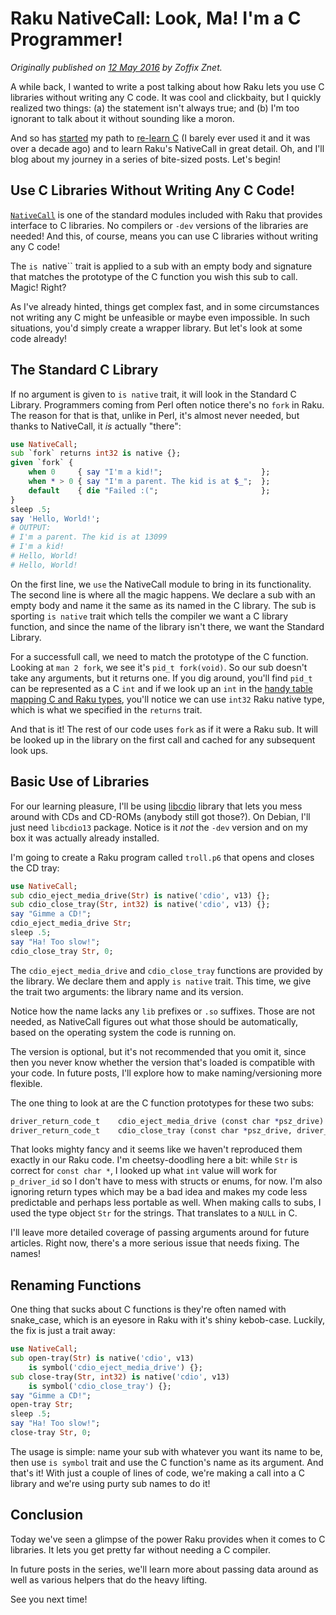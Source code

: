 # Raku NativeCall: Look, Ma! I'm a C Programmer!
    
*Originally published on [12 May 2016](https://perl6.party//post/Perl-6-NativeCall--Look-Ma-Im-A-C-Programmer) by Zoffix Znet.*

A while back, I wanted to write a post talking about how Raku lets you use C libraries without writing any C code. It was cool and clickbaity, but I quickly realized two things: (a) the statement isn't always true; and (b) I'm too ignorant to talk about it without sounding like a moron.

And so has [started](http://learnxinyminutes.com/docs/c/) my path to [re-learn C](http://www.amazon.com/Programming-Language-Brian-W-Kernighan/dp/0131103628) (I barely ever used it and it was over a decade ago) and to learn Raku's NativeCall in great detail. Oh, and I'll blog about my journey in a series of bite-sized posts. Let's begin!

## Use C Libraries Without Writing Any C Code!

[`NativeCall`](http://docs.raku.org/language/nativecall) is one of the standard modules included with Raku that provides interface to C libraries.  No compilers or `-dev` versions of the libraries are needed! And this, of course, means you can use C libraries without writing any C code!

The `is `native`` trait is applied to a sub with an empty body and signature that matches the prototype of the C function you wish this sub to call.  Magic! Right?

As I've already hinted, things get complex fast, and in some circumstances not writing any C might be unfeasible or maybe even impossible. In such situations, you'd simply create a wrapper library. But let's look at some code already!

## The Standard C Library

If no argument is given to `is native` trait, it will look in the Standard C Library. Programmers coming from Perl often notice there's no ``fork`` in Raku. The reason for that is that, unlike in Perl, it's almost never needed, but thanks to NativeCall, it *is* actually "there":

```` raku
use NativeCall;
sub `fork` returns int32 is native {};
given `fork` {
    when 0     { say "I'm a kid!";                      };
    when * > 0 { say "I'm a parent. The kid is at $_";  };
    default    { die "Failed :(";                       };
}
sleep .5;
say 'Hello, World!';
# OUTPUT:
# I'm a parent. The kid is at 13099
# I'm a kid!
# Hello, World!
# Hello, World!
````

On the first line, we `use` the NativeCall module to bring in its functionality. The second line is where all the magic happens. We declare a sub with an empty body and name it the same as its named in the C library. The sub is sporting `is native` trait which tells the compiler we want a C library function, and since the name of the library isn't there, we want the Standard Library.

For a successfull call, we need to match the prototype of the C function.  Looking at `man 2 fork`, we see it's `pid_t fork(void)`. So our sub doesn't take any arguments, but it returns one. If you dig around, you'll find `pid_t` can be represented as a C `int` and if we look up an `int` in the [handy table mapping C and Raku types](http://docs.raku.org/language/nativecall#Passing_and_Returning_Values), you'll notice we can use `int32` Raku native type, which is what we specified in the `returns` trait.

And that is it! The rest of our code uses ``fork`` as if it were a Raku sub. It will be looked up in the library on the first call and cached for any subsequent look ups.

## Basic Use of Libraries

For our learning pleasure, I'll be using [libcdio](http://www.gnu.org/software/libcdio/) library that lets you mess around with CDs and CD-ROMs (anybody still got those?). On Debian, I'll just need `libcdio13` package. Notice is it *not* the `-dev` version and on my box it was actually already installed.

I'm going to create a Raku program called `troll.p6` that opens and closes the CD tray:

```` raku
use NativeCall;
sub cdio_eject_media_drive(Str) is native('cdio', v13) {};
sub cdio_close_tray(Str, int32) is native('cdio', v13) {};
say "Gimme a CD!";
cdio_eject_media_drive Str;
sleep .5;
say "Ha! Too slow!";
cdio_close_tray Str, 0;
````

The `cdio_eject_media_drive` and `cdio_close_tray` functions are provided by the library. We declare them and apply `is native` trait. This time, we give the trait two arguments: the library name and its version.

Notice how the name lacks any `lib` prefixes or `.so` suffixes. Those are not needed, as NativeCall figures out what those should be automatically, based on the operating system the code is running on.

The version is optional, but it's not recommended that you omit it, since then you never know whether the version that's loaded is compatible with your code. In future posts, I'll explore how to make naming/versioning more flexible.

The one thing to look at are the C function prototypes for these two subs:

```` raku
driver_return_code_t    cdio_eject_media_drive (const char *psz_drive)
driver_return_code_t    cdio_close_tray (const char *psz_drive, driver_id_t *p_driver_id)
````

That looks mighty fancy and it seems like we haven't reproduced them exactly in our Raku code. I'm cheetsy-doodling here a bit: while `Str` is correct for `const char *`, I looked up what `int` value will work for `p_driver_id` so I don't have to mess with structs or enums, for now. I'm also ignoring return types which may be a bad idea and makes my code less predictable and perhaps less portable as well. When making calls to subs, I used the type object `Str` for the strings. That translates to a `NULL` in C.

I'll leave more detailed coverage of passing arguments around for future articles. Right now, there's a more serious issue that needs fixing. The names!

## Renaming Functions

One thing that sucks about C functions is they're often named with snake_case, which is an eyesore in Raku with it's shiny kebob-case.  Luckily, the fix is just a trait away:

```` raku
use NativeCall;
sub open-tray(Str) is native('cdio', v13)
    is symbol('cdio_eject_media_drive') {};
sub close-tray(Str, int32) is native('cdio', v13)
    is symbol('cdio_close_tray') {};
say "Gimme a CD!";
open-tray Str;
sleep .5;
say "Ha! Too slow!";
close-tray Str, 0;
````

The usage is simple: name your sub with whatever you want its name to be, then use `is symbol` trait and use the C function's name as its argument. And that's it! With just a couple of lines of code, we're making a call into a C library and we're using purty sub names to do it!

## Conclusion

Today we've seen a glimpse of the power Raku provides when it comes to C libraries. It lets you get pretty far without needing a C compiler.

In future posts in the series, we'll learn more about passing data around as well as various helpers that do the heavy lifting.

See you next time!
